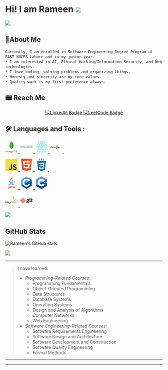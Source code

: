 # Hi! I am Rameen <img src="https://media.giphy.com/media/hvRJCLFzcasrR4ia7z/giphy.gif" width="30px"/>  

![](https://komarev.com/ghpvc/?username=rameen714&color=blueviolet&style=plastic)


 ## 👩About Me
    Currently, I am enrolled in Software Engineering Degree Program at FAST-NUCES Lahore and in my junior year.  
    * I am interested in AI, Ethical Hacking/Information Security, and Web technologies. 
    * I love coding, solving problems and organizing things.
    * Honesty and sincerity are my core values.
    * Quality work is my first preference always.
 
 ## 📟 Reach Me
 <div id="badges" align="center">
  <a href="https://www.linkedin.com/in/rameen-amir-406353227/">
    <img src="https://img.shields.io/badge/LinkedIn-blue?style=for-the-badge&logo=linkedin&logoColor=white" alt="LinkedIn Badge"/>
  </a>
  <a href="https://leetcode.com/rameen714/">
    <img src="https://img.shields.io/badge/LeetCode-black?style=for-the-badge&logo=leetcode" alt="LeetCode Badge"/>
  </a>
</div>
 
  ## :hammer_and_wrench: Languages and Tools :
  <div >
<a href="https://github.com/rameen714/github-readme-stats" >
  <img src="https://github.com/devicons/devicon/blob/master/icons/mongodb/mongodb-original-wordmark.svg" title="Mongo" alt="Mongo" width="40" height="40"/>&nbsp;
  <img src="https://github.com/devicons/devicon/blob/master/icons/express/express-original-wordmark.svg" title="Express" alt="Express" width="40" height="40"/>&nbsp;
  <img src="https://github.com/devicons/devicon/blob/master/icons/react/react-original-wordmark.svg" title="React" alt="React" width="40" height="40"/>&nbsp;
  <img src="https://github.com/devicons/devicon/blob/master/icons/nodejs/nodejs-original-wordmark.svg" title="NodeJS" alt="NodeJS" width="40" height="40"/>&nbsp;


  <img src="https://github.com/devicons/devicon/blob/master/icons/javascript/javascript-original.svg" title="JavaScript" alt="JavaScript" width="40" height="40"/>&nbsp;
  <img src="https://github.com/devicons/devicon/blob/master/icons/html5/html5-original.svg" title="HTML5" alt="HTML" width="40" height="40"/>&nbsp;
  <img src="https://github.com/devicons/devicon/blob/master/icons/css3/css3-plain-wordmark.svg"  title="CSS3" alt="CSS" width="40" height="40"/>&nbsp;

  <img src="https://github.com/devicons/devicon/blob/master/icons/java/java-original-wordmark.svg" title="Java" alt="Java" width="40" height="40"/>&nbsp;
  <img src="https://github.com/devicons/devicon/blob/master/icons/c/c-original.svg" title="C" alt="C" width="40" height="40"/>&nbsp;
  <img src="https://github.com/devicons/devicon/blob/master/icons/cplusplus/cplusplus-original.svg  " title="C++" alt="C++" width="40" height="40"/>
 
<img src="https://github.com/devicons/devicon/blob/master/icons/mysql/mysql-original-wordmark.svg" title="MySQL"  alt="MySQL" width="40" height="40"/>&nbsp;
  <img src="https://github.com/devicons/devicon/blob/master/icons/git/git-original-wordmark.svg" title="Git" alt="Git" width="40" height="40"/>&nbsp;
 </a>

 
 <a href="https://github.com/rameen714/github-langauges-and-tools" >
  <img src="https://github-readme-stats.vercel.app/api/top-langs/?username=Rameen714&layout=donut" />
 </a>
 
 </div>
 
 
 ## GitHub Stats
 ![Rameen's GitHub stats](https://github-readme-stats.vercel.app/api?username=Rameen714&show_icons=true&theme=tokyonight)
 
 <img src="https://github-readme-streak-stats.herokuapp.com/?user=rameen714"/>
 

 
 ---
 
 >I have learned:  
 > * *Programming-Related Courses:*  
 >   * Programming Fundamentals  
 >   * Object-Oriented Programming  
 >   * Data Structures  
 >   * Database Systems  
 >   * Operating Systems
 >   * Design and Analysis of Algorithms 
 >   * Computer Networks
 >   * Web Engineering  
 > * *Software Engineering-Related Courses:*  
 >   - Software Requirements Engineering  
 >   - Software Design and Architecture  
 >   - Software Development and Construction  
 >   - Software Quality Engineering  
 >   - Formal Methods



---
<!--
 > * *Programming Languages:*  
 >  - [x] C  
 >  - [x] C++  
 >  - [x] Java  
 >  - [x] SQL  
 >  - [x]  HTML  
 >  - [x]  CSS  
 >  - [x]  JS   
 >  - [ ]  C#  
 
-->
---  
